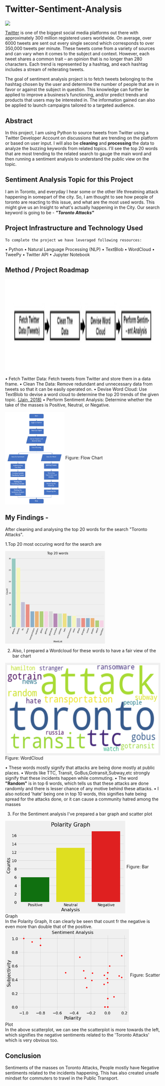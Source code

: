 # Twitter-Sentiment-Analysis


<img align="center" src="img/twitter.jpg" height=300>

<a href="https://twitter.com/">Twitter</a> is one of the biggest social media platforms out there with approximately 300 million registered users worldwide.
On average, over 6000 tweets are sent out every single second which corresponds to over 350,000 tweets per minute.
 These tweets come from a variety of sources and can vary when it comes to the subject and context. 
 However, each tweet shares a common trait – an opinion that is no longer than 280 characters. 
 Each trend is represented by a hashtag, and each hashtag includes a stream of reiterating tweets.
 
The goal of sentiment analysis project is to fetch tweets belonging to the hashtag chosen by the user and determine the number of people that are in favor or against the subject in question. 
This knowledge can further be applied to improve a business’s functioning, and/or predict trends and products that users may be interested in. 
The information gained can also be applied to launch campaigns tailored to a targeted audience.


## Abstract
In this project, I am using Python to source tweets from Twitter using a Twitter Developer Account on discussions that are trending on the platform or based on user input.
I will also be <b>cleaning</b> and <b>processing</b> the data to analyze the buzzing keywords from related topics.
I'll see the top 20 words that are most trending to the related search to gauge the main word and then running a sentiment analysis to understand the public view on the topic.


## Sentiment Analysis Topic for this Project
I am in Toronto, and everyday I hear some or the other life threatning attack happening in somepart of the city.
So, I am thought to see how people of toronto are reacting to this issue, and what are the most used words.
This might give us an Insight to what's actually happening in the City.
Our search keyword is going to be - <b><i>"Toronto Attacks"</i></b>

## Project Infrastructure and Technology Used
	To complete the project we have leveraged following resources:
•	Python
•	Natural Language Processing (NLP)
•	TextBlob
•	WordCloud
•	TweePy
•	Twitter API
•	Jupyter Notebook


## Method / Project Roadmap 


<img align="center" src="img/roadmap.jpg" height=300>

•	Fetch Twitter Data: Fetch tweets from Twitter and store them in a data frame. 
•	Clean The Data: Remove redundant and unnecessary data from tweets so that it can be easily operated on.
•	Devise Word Cloud: Use TextBlob to devise a word cloud to determine the top 20 trends of the given topic. <a href="https://www.kaggle.com/code/ankkur13/sentiment-analysis-nlp-wordcloud-textblob/notebook">(Jain, 2018)</a>
•	Perform Sentiment Analysis: Determine whether the take of the masses is Positive, Neutral, or Negative.


<img align="center" src="img/flowdiagram.png" height=300>
Figure: Flow Chart


## My Findings - 
After cleaning and analysing the top 20 words for the search "Toronto Attacks".

1.Top 20 most occuring word for the search are 

<img align="center" src="img/top_20_wordlist.png" height=300>
 

2. Also, I prepared a Wordcloud for these words to have a fair view of the bar chart


<img align="center" src="img/wordCloud.png" height=300>
Figure: WordCloud


• These words mostly signify that attacks are being done mostly at public places.
• Words like TTC, Transit, GoBus,Gotransit,Subway,etc strongly signify that these incidents happen while commuting.
• The word <b>"Random"</b> is in top 6 words, which tells us that these attacks are done randomly and there is lesser chance of any motive behind these attacks.
• I also noticed 'hate' being one in top 10 words, this signifies hate being spread for the attacks done, or it can cause a community hatred among the masses


3. For the Sentiment analysis I've prepared a bar graph and scatter plot

<img align="center" src="img/polarity_graph.png" height=300>
Figure: Bar Graph
<br>
In the Polarity Graph, It can clearly be seen that count fr the negative is even more than double that of the positive.

<img align="center" src="img/scatterPlot.png" height=300>
Figure: Scatter Plot
<br>
In the above scatterplot, we can see the scatterplot is more towards the left, which signifies the negative sentiments related to the 'Toronto Attacks' which is very obvious too.


## Conclusion 
Sentiments of the masses on Toronto Attacks, People mostly have Negative sentiments related to the incidents happening.
This has also created unsafe mindset for commuters to travel in the Public Transport.

